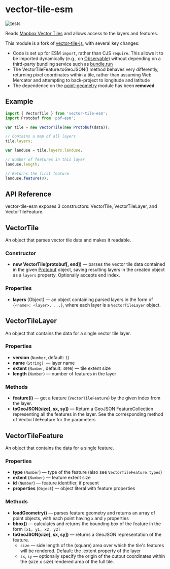 # vector-tile-esm

![tests](https://github.com/GlobeletJS/vector-tile-esm/actions/workflows/node.js.yml/badge.svg)

Reads [Mapbox Vector Tiles][] and allows access to the layers and features.

This module is a fork of [vector-tile-js][], with several key changes:
- Code is set up for ESM `import`, rather than CJS `require`. This allows it
  to be imported dynamically (e.g., on [Observable][]) without depending on a
  third-party bundling service such as [bundle.run][]
- The VectorTileFeature.toGeoJSON() method behaves very differently, returning
  pixel coordinates within a tile, rather than assuming Web Mercator and
  attempting to back-project to longitude and latitude
- The dependence on the [point-geometry][] module has been **removed**

[Mapbox Vector Tiles]: https://github.com/mapbox/vector-tile-spec
[vector-tile-js]: https://github.com/mapbox/vector-tile-js
[Observable]: https://observablehq.com
[bundle.run]: https://bundle.run
[point-geometry]: https://github.com/mapbox/point-geometry

## Example

```js
import { VectorTile } from 'vector-tile-esm';
import Protobuf from 'pbf-esm';

var tile = new VectorTile(new Protobuf(data));

// Contains a map of all layers
tile.layers;

var landuse = tile.layers.landuse;

// Number of features in this layer
landuse.length;

// Returns the first feature
landuse.feature(0);
```

## API Reference
vector-tile-esm exposes 3 constructors: VectorTile, VectorTileLayer, and
VectorTileFeature.

## VectorTile

An object that parses vector tile data and makes it readable.

### Constructor

- **new VectorTile(protobuf[, end])** &mdash;
  parses the vector tile data contained in the given [Protobuf][] object,
  saving resulting layers in the created object as a `layers` property. 
  Optionally accepts end index.

[Protobuf]: https://github.com/mapbox/pbf

### Properties

- **layers** (Object) &mdash; an object containing parsed layers in the form of 
  `{<name>: <layer>, ...}`, where each layer is a `VectorTileLayer` object.

## VectorTileLayer

An object that contains the data for a single vector tile layer.

### Properties

- **version** (`Number`, default: `1`)
- **name** (`String) `&mdash; layer name
- **extent** (`Number`, default: `4096`) &mdash; tile extent size
- **length** (`Number`) &mdash; number of features in the layer

### Methods

- **feature(i)** &mdash; get a feature (`VectorTileFeature`) by the given index
  from the layer.
- **toGeoJSON(size[, sx, sy])** &mdash; Return a GeoJSON FeatureCollection
  representing all the features in the layer. See the corresponding method of
  VectorTileFeature for the parameters

## VectorTileFeature

An object that contains the data for a single feature.

### Properties

- **type** (`Number`) &mdash; type of the feature (also see `VectorTileFeature.types`)
- **extent** (`Number`) &mdash; feature extent size
- **id** (`Number`) &mdash; feature identifier, if present
- **properties** (`Object`) &mdash; object literal with feature properties

### Methods

- **loadGeometry()** &mdash; parses feature geometry and returns an array of
  point objects, with each point having `x` and `y` properties
- **bbox()** &mdash; calculates and returns the bounding box of the feature in 
  the form `[x1, y1, x2, y2]`
- **toGeoJSON(size[, sx, sy])** &mdash; returns a GeoJSON representation of the 
  feature. 
  - `size` &mdash; side length of the (square) area over which the tile's 
    features will be rendered. Default: the .extent property of the layer
  - `sx`, `sy` &mdash; optionally specify the origin of the output coordinates 
    within the (size x size) rendered area of the full tile.
